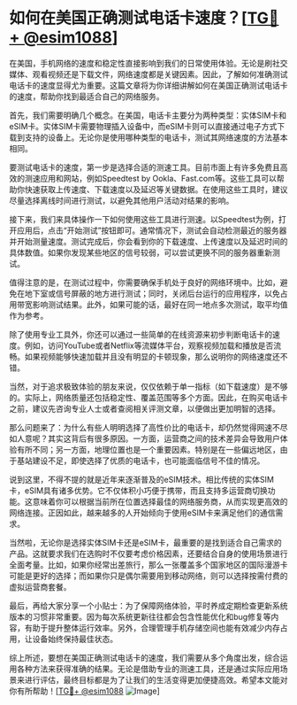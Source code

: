 # 如何在美国正确测试电话卡速度？[[TG💪+ @esim1088](https://t.me/s/esim1088)]

在美国，手机网络的速度和稳定性直接影响到我们的日常使用体验。无论是刷社交媒体、观看视频还是下载文件，网络速度都是关键因素。因此，了解如何准确测试电话卡的速度显得尤为重要。这篇文章将为你详细讲解如何在美国正确测试电话卡的速度，帮助你找到最适合自己的网络服务。

首先，我们需要明确几个概念。在美国，电话卡主要分为两种类型：实体SIM卡和eSIM卡。实体SIM卡需要物理插入设备中，而eSIM卡则可以直接通过电子方式下载到支持的设备上。无论你是使用哪种类型的电话卡，测试其网络速度的方法基本相同。

要测试电话卡的速度，第一步是选择合适的测速工具。目前市面上有许多免费且高效的测速应用和网站，例如Speedtest by Ookla、Fast.com等。这些工具可以帮助你快速获取上传速度、下载速度以及延迟等关键数据。在使用这些工具时，建议尽量选择离线时间进行测试，以避免其他用户活动对结果的影响。

接下来，我们来具体操作一下如何使用这些工具进行测速。以Speedtest为例，打开应用后，点击“开始测试”按钮即可。通常情况下，测试会自动检测最近的服务器并开始测量速度。测试完成后，你会看到你的下载速度、上传速度以及延迟时间的具体数值。如果你发现某些地区的信号较弱，可以尝试更换不同的服务器重新测试。

值得注意的是，在测试过程中，你需要确保手机处于良好的网络环境中。比如，避免在地下室或信号屏蔽的地方进行测试；同时，关闭后台运行的应用程序，以免占用带宽影响测试结果。此外，如果可能的话，最好在同一地点多次测试，取平均值作为参考。

除了使用专业工具外，你还可以通过一些简单的在线资源来初步判断电话卡的速度。例如，访问YouTube或者Netflix等流媒体平台，观察视频加载和播放是否流畅。如果视频能够快速加载并且没有明显的卡顿现象，那么说明你的网络速度还不错。

当然，对于追求极致体验的朋友来说，仅仅依赖于单一指标（如下载速度）是不够的。实际上，网络质量还包括稳定性、覆盖范围等多个方面。因此，在购买电话卡之前，建议先咨询专业人士或者查阅相关评测文章，以便做出更加明智的选择。

那么问题来了：为什么有些人明明选择了高性价比的电话卡，却仍然觉得网速不尽如人意呢？其实这背后有很多原因。一方面，运营商之间的技术差异会导致用户体验有所不同；另一方面，地理位置也是一个重要因素。特别是在一些偏远地区，由于基站建设不足，即使选择了优质的电话卡，也可能面临信号不佳的情况。

说到这里，不得不提的就是近年来逐渐普及的eSIM技术。相比传统的实体SIM卡，eSIM具有诸多优势。它不仅体积小巧便于携带，而且支持多运营商切换功能。这意味着你可以根据当前所在位置选择最佳的网络服务商，从而实现更高效的网络连接。正因如此，越来越多的人开始倾向于使用eSIM卡来满足他们的通信需求。

当然啦，无论你是选择实体SIM卡还是eSIM卡，最重要的是找到适合自己需求的产品。这就要求我们在选购时不仅要考虑价格因素，还要结合自身的使用场景进行全面考量。比如，如果你经常出差旅行，那么一张覆盖多个国家地区的国际漫游卡可能是更好的选择；而如果你只是偶尔需要用到移动网络，则可以选择按需付费的虚拟运营商套餐。

最后，再给大家分享一个小贴士：为了保障网络体验，平时养成定期检查更新系统版本的习惯非常重要。因为每次系统更新往往都会包含性能优化和bug修复等内容，有助于提升整体运行效率。另外，合理管理手机存储空间也能有效减少内存占用，让设备始终保持最佳状态。

综上所述，要想在美国正确测试电话卡的速度，我们需要从多个角度出发，综合运用各种方法来获得准确的结果。无论是借助专业的测速工具，还是通过实际应用场景来进行评估，最终目标都是为了让我们的生活变得更加便捷高效。希望本文能对你有所帮助！[[TG💪+ @esim1088](https://t.me/s/esim1088) ![Image](https://i.postimg.cc/4NQfJmqS/Snipaste-2025-05-13-00-14-12.png)]